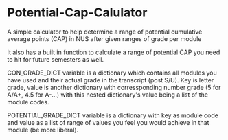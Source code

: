 # Potential-Cap-Calulator
A simple calculator to help determine a range of potential cumulative average points (CAP) in NUS after given ranges of grade per module

It also has a built in function to calculate a range of potential CAP you need to hit for future semesters as well.

CON_GRADE_DICT variable is a dictionary which contains all modules you have used and their actual grade in the transcript (post S/U). Key is letter grade, value is another dictionary with corressponding number grade (5 for A/A+, 4.5 for A-...) with this nested dictionary's value being a list of the module codes. 

POTENTIAL_GRADE_DICT variable is a dictionary with key as module code and value as a list of range of values you feel you would achieve in that module (be more liberal).
